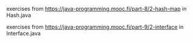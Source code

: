 exercises from 
https://java-programming.mooc.fi/part-8/2-hash-map
in Hash.java

exercises from 
https://java-programming.mooc.fi/part-9/2-interface
in Interface.java
